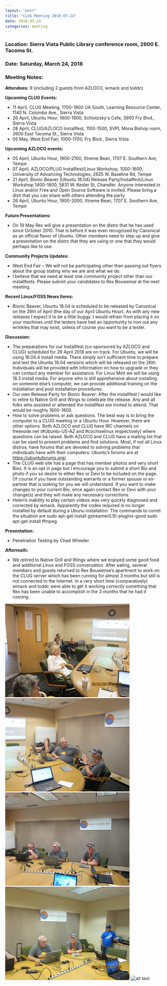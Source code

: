 ```yaml
---
layout: "post"
title: "CLUG Meeting 2018-03-24"
date: 2018-03-24
categories: meeting
---
```


### Location: Sierra Vista Public Library conference room, 2600 E. Tacoma St.

### Date: Saturday, March 24, 2018

### Meeting Notes:

**Attendees:** 9 (including 2 guests from AZLOCO, wmack and toddc)

**Upcoming CLUG Events:**

 * 11 April, CLUG Meeting, 1700-1800 UA South, Learning Resource Center, 1140 N. Colombo Ave., Sierra Vista
 * 26 April, Ubuntu Hour, 1800-1900, Schlotzsky's Cafe, 3900 Fry Blvd., Sierra Vista
 * 28 April, CLUG/AZLOCO Installfest, 1100-1500, SVPL Mona Bishop room, 2600 East Tacoma St., Sierra Vista
 * 05 May, West End Fair, 1000-1700, Fry Blvd., Sierra Vista

**Upcoming AZLOCO events:**

 * 05 April, Ubuntu Hour, 1900-2100, Xtreme Bean, 1707 E. Southern Ave, Tempe
 * 07 April, AZLOCO/PLUG Installfest/Linux Workshop, 1000-1600, University of Advancing Technologies, 2625 W. Baseline Rd, Tempe
 * 21 April, Bionic Beaver (Ubuntu 18.04) Release Party/Installfest/Linux Workshop 1400-1800, 5831 W. Kesler St, Chandler.  Anyone interested in Linux and/or Free and Open Source Software is invited.  Please bring a dish that you can share with others attending the party
 * 26 April, Ubuntu Hour, 1900-2000, Xtreme Bean, 1707 E. Southern Ave, Tempe

**Future Presentations:**

 * On 19 May Rex will give a presentation on the distro that he has used since October 2010.  That is before it was even recognized by Canonical as an official flavor of Ubuntu.  Other members need to step up and give a presentation on the distro that they are using or one that they would perhaps like to use.

**Community Projects Updates:**

 * West End Fair – We will not be participating other than passing out flyers about the group stating who we are and what we do.
 * I believe that we need at least one community project other than our installfests.  Please submit your candidates to Rex Bouwense at the next meeting.

**Recent Linux/FOSS News Items:**

 * Bionic Beaver, Ubuntu 18.04 is scheduled to be released by Canonical on the 26th of April (the day of our April Ubuntu Hour).  As with any new releases I expect it to be a little buggy.  I would refrain from placing it on your machines until the testers have had an opportunity to iron out any wrinkles that may exist, unless of course you want to be a tester.
 
**Discussion:**

 * The preparations for our Installfest (co-sponsored by AZLOCO and CLUG) scheduled for 28 April 2018 are on track.  For Ubuntu, we will be using 16.04.4 install media.  There simply isn’t sufficient time to prepare and test the Ubuntu 18.04 versions which will be released on the 26th.  Individuals will be provided with information on how to upgrade or they can contact any member for assistance.  For Linux Mint we will be using 18.3 install media.  For anyone who is still apprehensive about installing on someone else’s computer, we can provide additional training on the installation and post installation procedures.
 * Our own Release Party for Bionic Beaver:  After the installfest I would like to retire to Native Grill and Wings to celebrate the release.  Any and all folks who assisted or attended the installfest are invited to attend.  That would be roughly 1600-1800.
 * How to solve problems or ask questions.  The best way is to bring the computer to a CLUG meeting or a Ubuntu Hour.  However, there are other options.  Both AZLOCO and CLUG have IRC channels on freenode.net (#Ubuntu-US-AZ and #cochiselinux respectively) where questions can be raised.  Both AZLOCO and CLUG have a mailing list that can be used to present problems and find solutions.  Most, if not all Linux distros, have forums that are devoted to solving problems that individuals have with their computers.  Ubuntu’s forums are at https://ubuntuforums.org/.
 * The CLUG web site has a page that has member photos and very short Bios.  It is an opt in page but I encourage you to submit a short Bio and photo if you so desire to either Rex or Devi to be included on the page.  Of course if you have outstanding warrants or a former spouse or ex-partner that is looking for you we will understand.  If you want to make changes to your current Bio, once again contact Rex or Devi with your change(s) and they will make any necessary corrections.  
 * Helen’s inability to play certain videos was very quickly diagnosed and corrected by wmack.  Apparently the codex required is no longer installed by default during a Ubunu installation.  The commands to corret the situation are
sudo apt-get install gstreamer0.10-plugins-good
sudo apt-get install ffmpeg

**Presentation:**

 * Penetration Testing by Chad Wheeler
 
**Aftermath:**

 * We retired to Native Grill and Wings where we enjoyed some good food and additional Linux and FOSS conversation.  After eating, several members and guests returned to Rex Bouwense’s apartment to work on the CLUG server which has been running for almost 3 months but still is not connected to the Internet.  In a very short time (comparatively) wmack and toddc were able to get it working correctly something that Rex has been unable to accomplish in the 3 months that he had it running.
 
![alt text](https://raw.githubusercontent.com/CochiseLinuxUsersGroup/CochiseLinuxUsersGroup.github.io/master/images/CLUG_Mtg_2018-03-24_1-400x400.JPG)
![alt text](https://raw.githubusercontent.com/CochiseLinuxUsersGroup/CochiseLinuxUsersGroup.github.io/master/images/CLUG_Mtg_2018-03-24_2-400x400.JPG)
![alt text](https://raw.githubusercontent.com/CochiseLinuxUsersGroup/CochiseLinuxUsersGroup.github.io/master/images/CLUG_Mtg_2018-03-24_3-400x400.JPG)
![alt text](https://raw.githubusercontent.com/CochiseLinuxUsersGroup/CochiseLinuxUsersGroup.github.io/master/images/CLUG_Mtg_2018-03-24_4-400x400.JPG)
![alt text](https://raw.githubusercontent.com/CochiseLinuxUsersGroup/CochiseLinuxUsersGroup.github.io/master/images/NativeGrill_2018-03-24_4-400x400.JPG)
